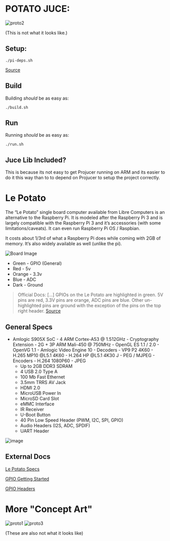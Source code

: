 # POTATO JUCE:

![proto2](docs/proto_lol/proto2.jpeg)

(This is not what it looks like.)

## Setup:
```
./pi-deps.sh
```
[Source](https://github.com/juce-framework/JUCE/blob/master/docs/Linux%20Dependencies.md)

## Build

Building *should* be as easy as:
```
./build.sh
```

## Run
Running *should* be as easy as:
```
./run.sh
```

## Juce Lib Included?
This is because its not easy to get Projucer running on ARM and its easier to do it this way than to to depend on Projucer to setup the project correctly. 

# Le Potato

The “Le Potato” single board computer available from Libre Computers is an alternative to the Raspberry Pi. It is modeled after the Raspberry Pi 3 and is largely compatible with the Raspberry Pi 3 and it’s accessories (with some limitations/caveats). It can even run Raspberry Pi OS / Raspbian.

It costs about 1/3rd of what a Raspberry Pi does while coming with 2GB of memory. It’s also widely available as well (unlike the pi).

![Board Image](docs/libre_rips/board_img.png)

- Green - GPIO (General)
- Red - 5v
- Orange - 3.3v
- Blue - ADC
- Dark - Ground

> Official Docs: [...] GPIOs on the Le Potato are highlighted in green. 5V pins are red, 3.3V pins are orange, ADC pins are blue. Other un-highlighted pins are ground with the exception of the pins on the top right header.
[Source](https://www.libre.computer/blogs/gpio-headers-reference-for-aml-s905x-cc/)

## General Specs

- Amlogic S905X SoC
       - 4 ARM Cortex-A53 @ 1.512GHz
            - Cryptography Extension
        - 2G + 3P ARM Mali-450 @ 750MHz
            - OpenGL ES 1.1 / 2.0
            - OpenVG 1.1
        - Amlogic Video Engine 10
            - Decoders
                - VP9 P2 4K60
                - H.265 MP10 @L5.1 4K60
                - H.264 HP @L5.1 4K30
               J - PEG / MJPEG
            - Encoders
                - H.264 1080P60
                - JPEG
    - Up to 2GB DDR3 SDRAM
    - 4 USB 2.0 Type A
    - 100 Mb Fast Ethernet
    - 3.5mm TRRS AV Jack
    - HDMI 2.0
    - MicroUSB Power In
    - MicroSD Card Slot
    - eMMC Interface
    - IR Receiver
    - U-Boot Button
    - 40 Pin Low Speed Header (PWM, I2C, SPI, GPIO)
    - Audio Headers (I2S, ADC, SPDIF)
    - UART Header

![image](docs/libre_rips/board_img2.png)

## External Docs

[Le Potato Specs](https://www.libre.computer/products/aml-s905x-cc/)

[GPIO Getting Started](https://docs.google.com/presentation/d/1u4Z7c7he3sVfFC5laRgGkQSrsFML22xEOw6-r-VxeQM/edit#slide=id.g3b43f356f0_9_0)

[GPIO Headers](https://docs.google.com/spreadsheets/d/1U3z0Gb8HUEfCIMkvqzmhMpJfzRqjPXq7mFLC-hvbKlE/edit#gid=0)

# More "Concept Art"

![proto1](docs/proto_lol/proto1.jpeg)
![proto3](docs/proto_lol/proto3.jpeg)

(These are also not what it looks like)
